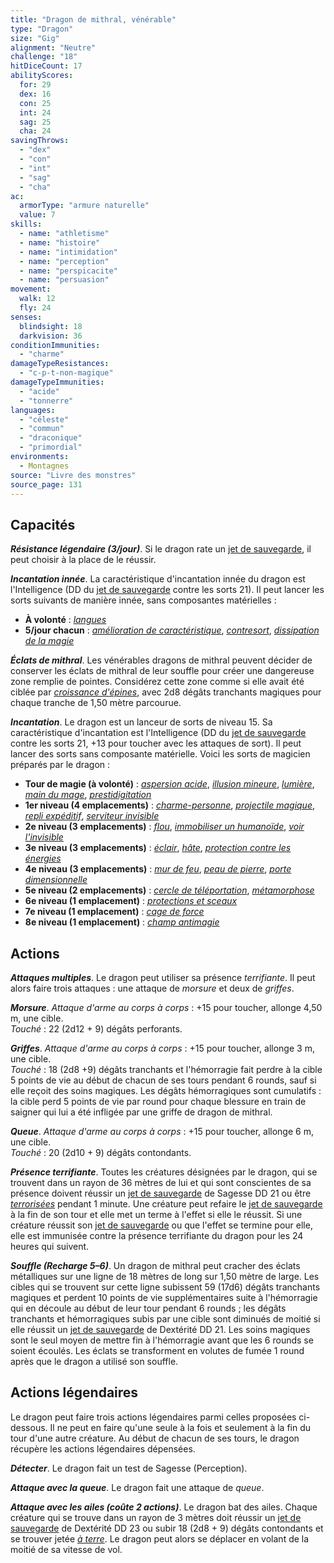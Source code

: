 ```yaml
---
title: "Dragon de mithral, vénérable"
type: "Dragon"
size: "Gig"
alignment: "Neutre"
challenge: "18"
hitDiceCount: 17
abilityScores:
  for: 29
  dex: 16
  con: 25
  int: 24
  sag: 25
  cha: 24
savingThrows:
  - "dex"
  - "con"
  - "int"
  - "sag"
  - "cha"
ac:
  armorType: "armure naturelle"
  value: 7
skills:
  - name: "athletisme"
  - name: "histoire"
  - name: "intimidation"
  - name: "perception"
  - name: "perspicacite"
  - name: "persuasion"
movement:
  walk: 12
  fly: 24
senses:
  blindsight: 18
  darkvision: 36
conditionImmunities:
  - "charme"
damageTypeResistances:
  - "c-p-t-non-magique"
damageTypeImmunities:
  - "acide"
  - "tonnerre"
languages:
  - "céleste"
  - "commun"
  - "draconique"
  - "primordial"
environments:
  - Montagnes
source: "Livre des monstres"
source_page: 131
---
```

## Capacités
_**Résistance légendaire (3/jour)**_. Si le dragon rate un [jet de sauvegarde](/utiliser-les-caracteristiques/#jets-de-sauvegarde), il peut choisir à la place de le réussir.

_**Incantation innée**_. La caractéristique d'incantation innée du dragon est l'Intelligence (DD du [jet de sauvegarde](/utiliser-les-caracteristiques/#jets-de-sauvegarde) contre les sorts 21). Il peut lancer les sorts suivants de manière innée, sans composantes matérielles :
* **À volonté** : [_langues_](/grimoire/langues/)
* **5/jour chacun** : [_amélioration de caractéristique_](/grimoire/amelioration-de-caracteristique/), [_contresort_](/grimoire/contresort/), [_dissipation de la magie_](/grimoire/dissipation-de-la-magie/)

_**Éclats de mithral**_. Les vénérables dragons de mithral peuvent décider de conserver les éclats de mithral de leur souffle pour créer une dangereuse zone remplie de pointes. Considérez cette zone comme si elle avait été ciblée par [_croissance d'épines_](/grimoire/croissance-d-epines/), avec 2d8 dégâts tranchants magiques pour chaque tranche de 1,50 mètre parcourue.

_**Incantation**_. Le dragon est un lanceur de sorts de niveau 15. Sa caractéristique d'incantation est l'Intelligence (DD du [jet de sauvegarde](/utiliser-les-caracteristiques/#jets-de-sauvegarde) contre les sorts 21, +13 pour toucher avec les attaques de sort). Il peut lancer des sorts sans composante matérielle. Voici les sorts de magicien préparés par le dragon :
* **Tour de magie (à volonté)** : [_aspersion acide_](/grimoire/aspersion-acide/), [_illusion mineure_](/grimoire/illusion-mineure/), [_lumière_](/grimoire/lumiere/), [_main du mage_](/grimoire/main-du-mage/), [_prestidigitation_](/grimoire/prestidigitation/)
* **1er niveau (4 emplacements)** : [_charme-personne_](/grimoire/charme-personne/), [_projectile magique_](/grimoire/projectile-magique/), [_repli expéditif_](/grimoire/repli-expeditif/), [_serviteur invisible_](/grimoire/serviteur-invisible/)
* **2e niveau (3 emplacements)** : [_flou_](/grimoire/flou/), [_immobiliser un humanoïde_](/grimoire/immobiliser-un-humanoide/), [_voir l'invisible_](/grimoire/voir-l-invisible/)
* **3e niveau (3 emplacements)** : [_éclair_](/grimoire/eclair/), [_hâte_](/grimoire/hate/), [_protection contre les énergies_](/grimoire/protection-contre-les-energies/)
* **4e niveau (3 emplacements)** : [_mur de feu_](/grimoire/mur-de-feu/), [_peau de pierre_](/grimoire/peau-de-pierre/), [_porte dimensionnelle_](/grimoire/porte-dimensionnelle/)
* **5e niveau (2 emplacements)** : [_cercle de téléportation_](/grimoire/cercle-de-teleportation/), [_métamorphose_](/grimoire/metamorphose/)
* **6e niveau (1 emplacement)** : [_protections et sceaux_](/grimoire/protections-et-sceaux/)
* **7e niveau (1 emplacement)** : [_cage de force_](/grimoire/cage-de-force/)
* **8e niveau (1 emplacement)** : [_champ antimagie_](/grimoire/champ-antimagie/)

## Actions
_**Attaques multiples**_. Le dragon peut utiliser sa présence _terrifiante_. Il peut alors faire trois attaques : une attaque de _morsure_ et deux de _griffes_.

_**Morsure**_. _Attaque d'arme au corps à corps_ : +15 pour toucher, allonge 4,50 m, une cible.  
_Touché_ : 22 (2d12 + 9) dégâts perforants.

_**Griffes**_. _Attaque d'arme au corps à corps_ : +15 pour toucher, allonge 3 m, une cible.  
_Touché_ : 18 (2d8 +9) dégâts tranchants et l'hémorragie fait perdre à la cible 5 points de vie au début de chacun de ses tours pendant 6 rounds, sauf si elle reçoit des soins magiques. Les dégâts hémorragiques sont cumulatifs : la cible perd 5 points de vie par round pour chaque blessure en train de saigner qui lui a été infligée par une griffe de dragon de mithral.

_**Queue**_. _Attaque d'arme au corps à corps_ : +15 pour toucher, allonge 6 m, une cible.  
_Touché_ : 20 (2d10 + 9) dégâts contondants.

_**Présence terrifiante**_. Toutes les créatures désignées par le dragon, qui se trouvent dans un rayon de 36 mètres de lui et qui sont conscientes de sa présence doivent réussir un [jet de sauvegarde](/utiliser-les-caracteristiques/#jets-de-sauvegarde) de Sagesse DD 21 ou être [_terrorisées_](/gerer-la-sante-du-personnage/#terrorise) pendant 1 minute. Une créature peut refaire le [jet de sauvegarde](/utiliser-les-caracteristiques/#jets-de-sauvegarde) à la fin de son tour et elle met un terme à l'effet si elle le réussit. Si une créature réussit son [jet de sauvegarde](/utiliser-les-caracteristiques/#jets-de-sauvegarde) ou que l'effet se termine pour elle, elle est immunisée contre la présence terrifiante du dragon pour les 24 heures qui suivent.

_**Souffle (Recharge 5–6)**_. Un dragon de mithral peut cracher des éclats métalliques sur une ligne de 18 mètres de long sur 1,50 mètre de large. Les cibles qui se trouvent sur cette ligne subissent 59 (17d6) dégâts tranchants magiques et perdent 10 points de vie supplémentaires suite à l'hémorragie qui en découle au début de leur tour pendant 6 rounds ; les dégâts tranchants et hémorragiques subis par une cible sont diminués de moitié si elle réussit un [jet de sauvegarde](/utiliser-les-caracteristiques/#jets-de-sauvegarde) de Dextérité DD 21. Les soins magiques sont le seul moyen de mettre fin à l'hémorragie avant que les 6 rounds se soient écoulés. Les éclats se transforment en volutes de fumée 1 round après que le dragon a utilisé son souffle.

## Actions légendaires
Le dragon peut faire trois actions légendaires parmi celles proposées ci-dessous. Il ne peut en faire qu'une seule à la fois et seulement à la fin du tour d'une autre créature. Au début de chacun de ses tours, le dragon récupère les actions légendaires dépensées.

_**Détecter**_. Le dragon fait un test de Sagesse (Perception).

_**Attaque avec la queue**_. Le dragon fait une attaque de _queue_.

_**Attaque avec les ailes (coûte 2 actions)**_. Le dragon bat des ailes. Chaque créature qui se trouve dans un rayon de 3 mètres doit réussir un [jet de sauvegarde](/utiliser-les-caracteristiques/#jets-de-sauvegarde) de Dextérité DD 23 ou subir 18 (2d8 + 9) dégâts contondants et se trouver jetée [_à terre_](/gerer-la-sante-du-personnage/#a-terre). Le dragon peut alors se déplacer en volant de la moitié de sa vitesse de vol.
